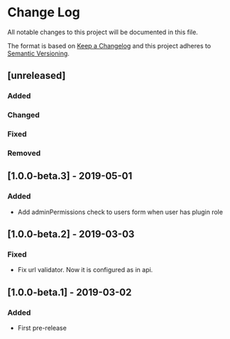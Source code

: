 # Change Log
All notable changes to this project will be documented in this file.

The format is based on [Keep a Changelog](http://keepachangelog.com/) 
and this project adheres to [Semantic Versioning](http://semver.org/).

## [unreleased]
### Added
### Changed
### Fixed
### Removed

## [1.0.0-beta.3] - 2019-05-01
### Added
- Add adminPermissions check to users form when user has plugin role

## [1.0.0-beta.2] - 2019-03-03
### Fixed
- Fix url validator. Now it is configured as in api.

## [1.0.0-beta.1] - 2019-03-02
### Added
- First pre-release

